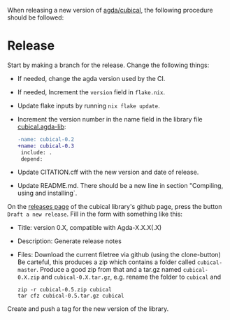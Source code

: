 When releasing a new version of
[agda/cubical](https://github.com/agda/cubical), the following
procedure should be followed:

Release
=======

Start by making a branch for the release. Change the following things:

* If needed, change the agda version used by the CI.

* If needed, Increment the `version` field in `flake.nix`.

* Update flake inputs by running `nix flake update`.

* Increment the version number in the name field in the library file
  [cubical.agda-lib](cubical.agda-lib):

  ```diff
  -name: cubical-0.2
  +name: cubical-0.3
   include: .
   depend:
  ```

* Update CITATION.cff with the new version and date of release.

* Update README.md. There should be a new line in section "Compiling, using and installing`.

On the [releases page](https://github.com/agda/cubical/releases) of the cubical library's github page,
press the button `Draft a new release`.
Fill in the form with something like this:

* Title: version 0.X, compatible with Agda-X.X.X(.X)

* Description: Generate release notes

* Files: Download the current filetree via github (using the clone-button)
  Be carteful, this produces a zip which contains a folder called ```cubical-master```.
  Produce a good zip from that and a tar.gz named `cubical-0.X.zip` and `cubical-0.X.tar.gz`,
  e.g. rename the folder to ```cubical``` and
  ```
  zip -r cubical-0.5.zip cubical
  tar cfz cubical-0.5.tar.gz cubical
  ```

Create and push a tag for the new version of the library.
